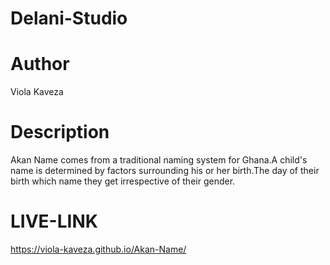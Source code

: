 # Delani-Studio

# Author
Viola Kaveza

# Description
Akan Name comes from a traditional naming system for Ghana.A child's name is determined by factors surrounding his or her birth.The day of their birth which name they get irrespective of their gender.

# LIVE-LINK
https://viola-kaveza.github.io/Akan-Name/

